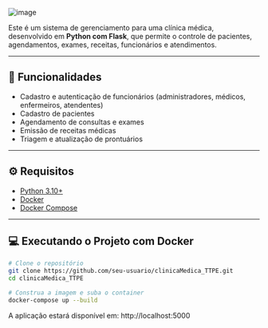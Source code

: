 ![image](https://github.com/user-attachments/assets/0d36f669-b42d-413d-8449-e7631989e57d)


Este é um sistema de gerenciamento para uma clínica médica, desenvolvido em **Python com Flask**, que permite o controle de pacientes, agendamentos, exames, receitas, funcionários e atendimentos.

---

## 📌 Funcionalidades

- Cadastro e autenticação de funcionários (administradores, médicos, enfermeiros, atendentes)
- Cadastro de pacientes
- Agendamento de consultas e exames
- Emissão de receitas médicas
- Triagem e atualização de prontuários

---

## ⚙️ Requisitos

- [Python 3.10+](https://www.python.org/)
- [Docker](https://www.docker.com/)
- [Docker Compose](https://docs.docker.com/compose/)

---

## 💻 Executando o Projeto com Docker

```bash
# Clone o repositório
git clone https://github.com/seu-usuario/clinicaMedica_TTPE.git
cd clinicaMedica_TTPE

# Construa a imagem e suba o container
docker-compose up --build
```
A aplicação estará disponível em: http://localhost:5000




